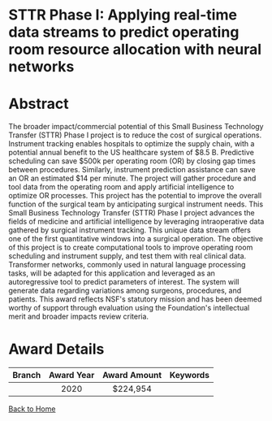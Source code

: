 
STTR Phase I: Applying real-time data streams to predict operating room resource allocation with neural networks
================================================================================================================

# Abstract


The broader impact/commercial potential of this Small Business Technology Transfer (STTR) Phase I project is to reduce the cost of surgical operations. Instrument tracking enables hospitals to optimize the supply chain, with a potential annual benefit to the US healthcare system of $8.5 B. Predictive scheduling can save $500k per operating room (OR) by closing gap times between procedures. Similarly, instrument prediction assistance can save an OR an estimated $14 per minute. The project will gather procedure and tool data from the operating room and apply artificial intelligence to optimize OR processes. This project has the potential to improve the overall function of the surgical team by anticipating surgical instrument needs. This Small Business Technology Transfer (STTR) Phase I project advances the fields of medicine and artificial intelligence by leveraging intraoperative data gathered by surgical instrument tracking. This unique data stream offers one of the first quantitative windows into a surgical operation. The objective of this project is to create computational tools to improve operating room scheduling and instrument supply, and test them with real clinical data. Transformer networks, commonly used in natural language processing tasks, will be adapted for this application and leveraged as an autoregressive tool to predict parameters of interest. The system will generate data regarding variations among surgeons, procedures, and patients. This award reflects NSF's statutory mission and has been deemed worthy of support through evaluation using the Foundation's intellectual merit and broader impacts review criteria.  

# Award Details

|Branch|Award Year|Award Amount|Keywords|
| :---: | :---: | :---: | :---: |
||2020|$224,954||
  
  


[Back to Home](https://github.com/chrischow/dod_sbir_awards#630)